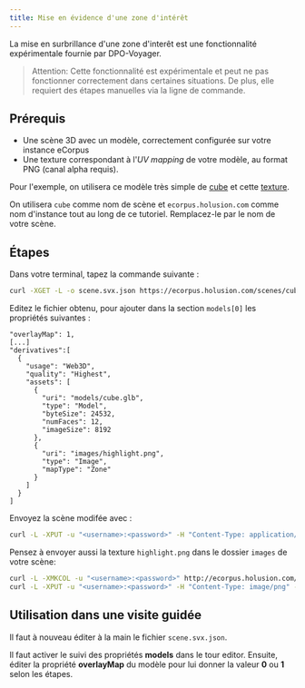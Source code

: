 ```yaml
---
title: Mise en évidence d'une zone d'intérêt
---
```



La mise en surbrillance d'une zone d'interêt est une fonctionnalité expérimentale fournie par DPO-Voyager.

 > Attention: Cette fonctionnalité est expérimentale et peut ne pas fonctionner correctement dans certaines situations. De plus, elle requiert des étapes manuelles via la ligne de commande.

## Prérequis

 - Une scène 3D avec un modèle, correctement configurée sur votre instance eCorpus
 - Une texture correspondant à l'*UV mapping* de votre modèle, au format PNG (canal alpha requis).

Pour l'exemple, on utilisera ce modèle très simple de [cube](/assets/fixtures/cube.glb) et cette [texture](/assets/fixtures/highlight.png).

On utilisera `cube` comme nom de scène et `ecorpus.holusion.com` comme nom d'instance tout au long de ce tutoriel. Remplacez-le par le nom de votre scène.

## Étapes

Dans votre terminal, tapez la commande suivante :
```bash
curl -XGET -L -o scene.svx.json https://ecorpus.holusion.com/scenes/cube/scene.svx.json
```

Editez le fichier obtenu, pour ajouter dans la section `models[0]` les propriétés suivantes :

```
"overlayMap": 1,
[...]
"derivatives":[
  {
    "usage": "Web3D",
    "quality": "Highest",
    "assets": [
      {
        "uri": "models/cube.glb",
        "type": "Model",
        "byteSize": 24532,
        "numFaces": 12,
        "imageSize": 8192
      },
      {
        "uri": "images/highlight.png",
        "type": "Image",
        "mapType": "Zone"
      }
    ]
  }
]
```
Envoyez la scène modifée avec :

```bash
curl -L -XPUT -u "<username>:<password>" -H "Content-Type: application/json" --data-binary @scene.svx.json http://ecorpus.holusion.com/scenes/cube/scene.svx.json
```

Pensez à envoyer aussi la texture `highlight.png` dans le dossier `images` de votre scène:

```bash
curl -L -XMKCOL -u "<username>:<password>" http://ecorpus.holusion.com/scenes/cube/images
curl -L -XPUT -u "<username>:<password>" -H "Content-Type: image/png" --data-binary @highlight.png http://ecorpus.holusion.com/scenes/cube/images/highlight.png
```


## Utilisation dans une visite guidée

Il faut à nouveau éditer à la main le fichier `scene.svx.json`.

Il faut activer le suivi des propriétés **models** dans le tour editor. Ensuite, éditer la propriété **overlayMap** du modèle pour lui donner la valeur **0** ou **1** selon les étapes.
